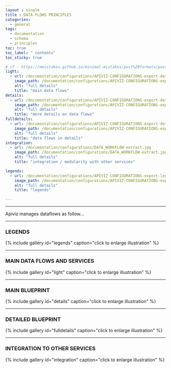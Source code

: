 ```yaml
---
layout : single 
title : DATA FLOWS PRINCIPLES
categories:
  - general
tags:
  - documentation
  - schema
  - principles
toc: true
toc_label: " contents"
toc_sticky: true

# cf : https://mmistakes.github.io/minimal-mistakes/post%20formats/post-gallery/
light:
  - url: /documentation/configurations/APIVIZ-CONFIGURATIONS-export-details-light.jpg
    image_path: /documentation/configurations/APIVIZ-CONFIGURATIONS-export-details-light.jpg
    alt: "full details"
    title: "main data flows"
details:
  - url: /documentation/configurations/APIVIZ-CONFIGURATIONS-export-details.jpg
    image_path: /documentation/configurations/APIVIZ-CONFIGURATIONS-export-details.jpg
    alt: "full details"
    title: "more details on data flows"
fulldetails:
  - url: /documentation/configurations/APIVIZ-CONFIGURATIONS-export-details-full.jpg
    image_path: /documentation/configurations/APIVIZ-CONFIGURATIONS-export-details-full.jpg
    alt: "full details"
    title: "data flows in details"
integration:
  - url: /documentation/configurations/DATA_WORKFLOW-extract.jpg
    image_path: /documentation/configurations/DATA_WORKFLOW-extract.jpg
    alt: "full details"
    title: "integration / modularity with other services"

legends:
  - url: /documentation/configurations/APIVIZ-CONFIGURATIONS-export-legends.jpg
    image_path: /documentation/configurations/APIVIZ-CONFIGURATIONS-export-legends.jpg
    alt: "full details"
    title: "legends"

---
```


-----

Apiviz manages dataflows as follow...

---------

### LEGENDS

{% include gallery id="legends" caption="click to enlarge illustration" %}

------

### MAIN DATA FLOWS AND SERVICES

{% include gallery id="light" caption="click to enlarge illustration" %}

------


### MAIN BLUEPRINT

{% include gallery id="details" caption="click to enlarge illustration" %}

------


### DETAILED BLUEPRINT

{% include gallery id="fulldetails" caption="click to enlarge illustration" %}


------


### INTEGRATION TO OTHER SERVICES

{% include gallery id="integration" caption="click to enlarge illustration" %}